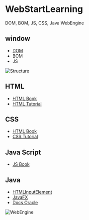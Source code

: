 # WebStartLearning
DOM, BOM, JS, CSS, Java WebEngine

## window
* [DOM](https://learn.javascript.ru/browser-environment)
* BOM
* JS

![Structure](https://learn.javascript.ru/article/browser-environment/windowObjects.svg)



## HTML

* [HTML Book](http://htmlbook.ru/)
* [HTML Tutorial](https://www.w3schools.com/html/default.asp)

## CSS

* [HTML Book](http://htmlbook.ru/samcss)
* [CSS Tutorial](https://www.w3schools.com/js/default.asp)

## Java Script

* [JS Book](https://learn.javascript.ru/)

## Java

* [HTMLInputElement](http://edelstein.pebbles.cs.cmu.edu/jadeite/main.php?api=java6&state=class&package=org.w3c.dom.html&class=HTMLInputElement)
* [JavaFX](https://o7planning.org/ru/11151/javafx-webview-and-webengine-tutorial)
* [Docs Oracle](https://docs.oracle.com/javafx/2/webview/jfxpub-webview.htm)

![WebEngine](https://docs.oracle.com/javafx/2/webview/img/webview-structure.png)
